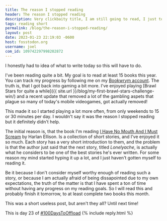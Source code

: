 ```yaml
---
title: The reason I stopped reading
header: The reason I stopped reading
description: Very clickbaity title, I am still going to read, I just took a weirdly long pause for no real reason other than procrastinating
tags: reading short
permalink: /blog/the-reason-i-stopped-reading/
layout: post
date: 2023-01-23 22:19:03 -0600
host: fosstodon.org
username: joel
com_id: 109742297998202872
---
```


I honestly had to idea of what to write today so this will have to do.

I've been reading quite a bit. My goal is to read at least 15 books this year. You can track my progress by following me on my [Bookwrym account](https://bookrastinating.com/user/joel). The truth is, that I got back into gaming a bit more. I've enjoyed playing [Brawl Stars for quite a while]({{ site.url }}/blog/my-first-brawl-stars-challenge-win/) and a recent update that removed a lot of the gambling aspets that plague so many of today's mobile videogames, got actually removed!

This made it so I started playing a lot more often, from only weekends to 15 or 30 minutes per day. I wouldn't say it was the reason I stopped reading but it definitely didn't help.

The initial reason is, that the book I'm reading [I Have No Mouth And I Must Scream](https://bookrastinating.com/book/399803/s/i-have-no-mouth-and-i-must-scream) by Harlan Ellison. Is a collection of short stories, and I've enjoyed it so much. Each story has a very short introduction to them, and the problem is that the author just said that the next story, titled *Lonelyache*, is actually what he considers to be one of the best stories he's ever written. For some reason my mind started hyping it up a lot, and I just haven't gotten myself to reading it.

Be it because I don't consider myself worthy enough of reading such a story, or because I am actually afraid of being dissapointed due to my own expectations, the truth of the matter is that I have spent a ton of time without having any progress on my reading goals. So I will read this and probably finish it tomorrow, to at least complete two books this month.

This was a short useless post, but aren't they all? Until next time!

This is day 23 of [#100DaysToOffload](https://100daystooffload.com)
{% include reply.html %}

